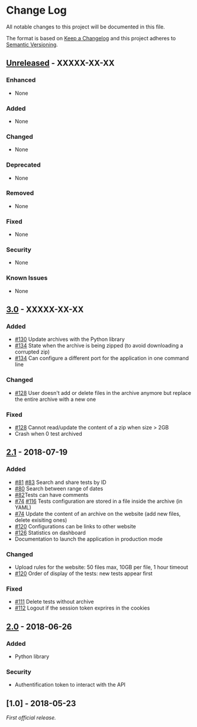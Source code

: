 # Change Log
All notable changes to this project will be documented in this file.

The format is based on [Keep a Changelog](http://keepachangelog.com/)
and this project adheres to [Semantic Versioning](http://semver.org/).

## [Unreleased] - XXXXX-XX-XX
### Enhanced
- None

### Added
- None

### Changed
- None

### Deprecated
- None

### Removed
- None

### Fixed
- None

### Security
- None

### Known Issues
- None

## [3.0] - XXXXX-XX-XX

### Added
- [#130](https://gitlab.aldebaran.lan/hardware-test/astr/issues/130) Update archives with the Python library
- [#134](https://gitlab.aldebaran.lan/hardware-test/astr/issues/134) State when the archive is being zipped (to avoid downloading a corrupted zip)
- [#134](https://gitlab.aldebaran.lan/hardware-test/astr/issues/134) Can configure a different port for the application in one command line


### Changed
- [#128](https://gitlab.aldebaran.lan/hardware-test/astr/issues/128) User doesn't add or delete files in the archive anymore but replace the entire archive with a new one

### Fixed
- [#128](https://gitlab.aldebaran.lan/hardware-test/astr/issues/128) Cannot read/update the content of a zip when size > 2GB
- Crash when 0 test archived


## [2.1] - 2018-07-19

### Added
- [#81](https://gitlab.aldebaran.lan/hardware-test/astr/issues/81) [#83](https://gitlab.aldebaran.lan/hardware-test/astr/issues/83) Search and share tests by ID
- [#80](https://gitlab.aldebaran.lan/hardware-test/astr/issues/80) Search between range of dates
- [#82](https://gitlab.aldebaran.lan/hardware-test/astr/issues/82)Tests can have comments
- [#74](https://gitlab.aldebaran.lan/hardware-test/astr/issues/74) [#116](https://gitlab.aldebaran.lan/hardware-test/astr/issues/116) Tests configuration are stored in a file inside the archive (in YAML)
- [#74](https://gitlab.aldebaran.lan/hardware-test/astr/issues/74) Update the content of an archive on the website (add new files, delete exisiting ones)
- [#120](https://gitlab.aldebaran.lan/hardware-test/astr/issues/120) Configurations can be links to other website
- [#126](https://gitlab.aldebaran.lan/hardware-test/astr/issues/126) Statistics on dashboard
- Documentation to launch the application in production mode

### Changed
- Upload rules for the website: 50 files max, 10GB per file, 1 hour timeout
- [#120](https://gitlab.aldebaran.lan/hardware-test/astr/issues/120) Order of display of the tests: new tests appear first

### Fixed
- [#111](https://gitlab.aldebaran.lan/hardware-test/astr/issues/111) Delete tests without archive
- [#112](https://gitlab.aldebaran.lan/hardware-test/astr/issues/112) Logout if the session token exprires in the cookies

## [2.0] - 2018-06-26

### Added
- Python library

### Security
- Authentification token to interact with the API

## [1.0] - 2018-05-23

*First official release.*

[Unreleased]: https://gitlab.aldebaran.lan/hardware-test/astr/compare/v3.0...HEAD
[3.0]: https://gitlab.aldebaran.lan/hardware-test/astr/compare/v2.1...v3.0
[2.1]: https://gitlab.aldebaran.lan/hardware-test/astr/compare/v2.0...v2.1
[2.0]: https://gitlab.aldebaran.lan/hardware-test/astr/compare/v1.0...v2.0
